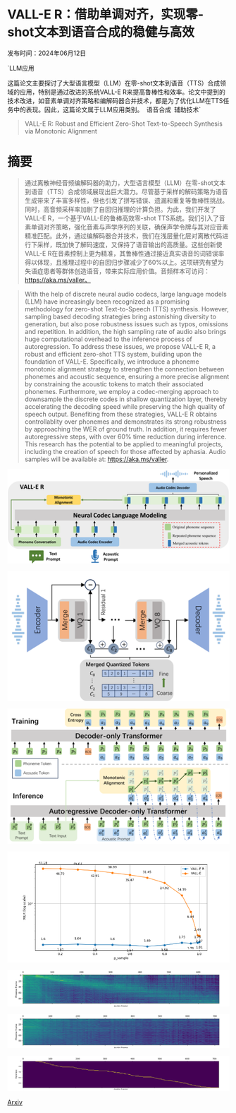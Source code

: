 # VALL-E R：借助单调对齐，实现零-shot文本到语音合成的稳健与高效

发布时间：2024年06月12日

`LLM应用

这篇论文主要探讨了大型语言模型（LLM）在零-shot文本到语音（TTS）合成领域的应用，特别是通过改进的系统VALL-E R来提高鲁棒性和效率。论文中提到的技术改进，如音素单调对齐策略和编解码器合并技术，都是为了优化LLM在TTS任务中的表现。因此，这篇论文属于LLM应用类别。` `语音合成` `辅助技术`

> VALL-E R: Robust and Efficient Zero-Shot Text-to-Speech Synthesis via Monotonic Alignment

# 摘要

> 通过离散神经音频编解码器的助力，大型语言模型（LLM）在零-shot文本到语音（TTS）合成领域展现出巨大潜力。尽管基于采样的解码策略为语音生成带来了丰富多样性，但也引发了拼写错误、遗漏和重复等鲁棒性挑战。同时，高音频采样率加剧了自回归推理的计算负担。为此，我们开发了VALL-E R，一个基于VALL-E的鲁棒高效零-shot TTS系统。我们引入了音素单调对齐策略，强化音素与声学序列的关联，确保声学令牌与其对应音素精准匹配。此外，通过编解码器合并技术，我们在浅层量化层对离散代码进行下采样，既加快了解码速度，又保持了语音输出的高质量。这些创新使VALL-E R在音素控制上更为精准，其鲁棒性通过接近真实语音的词错误率得以体现，且推理过程中的自回归步骤减少了60%以上。这项研究有望为失语症患者等群体创造语音，带来实际应用价值。音频样本可访问：https://aka.ms/valler。

> With the help of discrete neural audio codecs, large language models (LLM) have increasingly been recognized as a promising methodology for zero-shot Text-to-Speech (TTS) synthesis. However, sampling based decoding strategies bring astonishing diversity to generation, but also pose robustness issues such as typos, omissions and repetition. In addition, the high sampling rate of audio also brings huge computational overhead to the inference process of autoregression. To address these issues, we propose VALL-E R, a robust and efficient zero-shot TTS system, building upon the foundation of VALL-E. Specifically, we introduce a phoneme monotonic alignment strategy to strengthen the connection between phonemes and acoustic sequence, ensuring a more precise alignment by constraining the acoustic tokens to match their associated phonemes. Furthermore, we employ a codec-merging approach to downsample the discrete codes in shallow quantization layer, thereby accelerating the decoding speed while preserving the high quality of speech output. Benefiting from these strategies, VALL-E R obtains controllablity over phonemes and demonstrates its strong robustness by approaching the WER of ground truth. In addition, it requires fewer autoregressive steps, with over 60% time reduction during inference. This research has the potential to be applied to meaningful projects, including the creation of speech for those affected by aphasia. Audio samples will be available at: https://aka.ms/valler.

![VALL-E R：借助单调对齐，实现零-shot文本到语音合成的稳健与高效](../../../paper_images/2406.07855/x1.png)

![VALL-E R：借助单调对齐，实现零-shot文本到语音合成的稳健与高效](../../../paper_images/2406.07855/x2.png)

![VALL-E R：借助单调对齐，实现零-shot文本到语音合成的稳健与高效](../../../paper_images/2406.07855/x3.png)

![VALL-E R：借助单调对齐，实现零-shot文本到语音合成的稳健与高效](../../../paper_images/2406.07855/p_sample.png)

![VALL-E R：借助单调对齐，实现零-shot文本到语音合成的稳健与高效](../../../paper_images/2406.07855/baseline_align_fig_gen_att_1_.png)

![VALL-E R：借助单调对齐，实现零-shot文本到语音合成的稳健与高效](../../../paper_images/2406.07855/align_fig_gen_att_upsample_1_.png)

![VALL-E R：借助单调对齐，实现零-shot文本到语音合成的稳健与高效](../../../paper_images/2406.07855/phoneme_align.png)

[Arxiv](https://arxiv.org/abs/2406.07855)